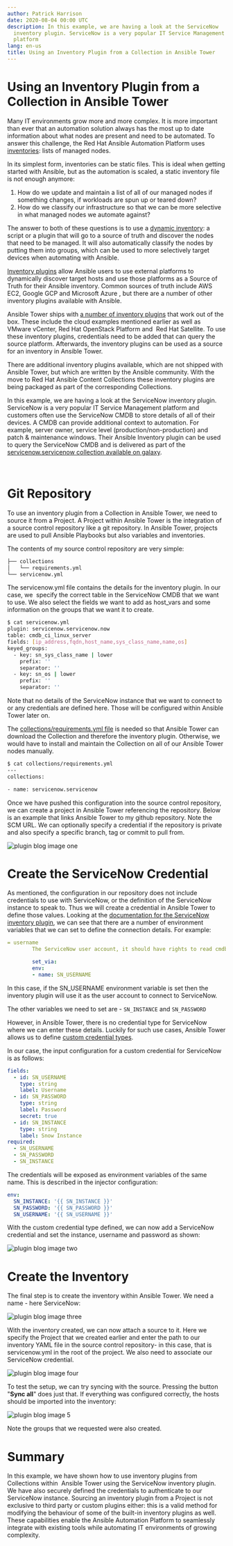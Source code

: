 ```yaml
---
author: Patrick Harrison
date: 2020-08-04 00:00 UTC
description: In this example, we are having a look at the ServiceNow
  inventory plugin. ServiceNow is a very popular IT Service Management
  platform
lang: en-us
title: Using an Inventory Plugin from a Collection in Ansible Tower
---
```


# Using an Inventory Plugin from a Collection in Ansible Tower

Many IT environments grow more and more complex. It is more important
than ever that an automation solution always has the most up to date
information about what nodes are present and need to be automated. To
answer this challenge, the Red Hat Ansible Automation Platform uses
[inventories](https://docs.ansible.com/ansible/latest/user_guide/intro_inventory.html#intro-inventory):
lists of managed nodes.

In its simplest form, inventories can be static files. This is ideal
when getting started with Ansible, but as the automation is scaled, a
static inventory file is not enough anymore:

1.  How do we update and maintain a list of all of our managed nodes if
    something changes, if workloads are spun up or teared down?
2.  How do we classify our infrastructure so that we can be more
    selective in what managed nodes we automate against?

The answer to both of these questions is to use a [dynamic inventory](https://docs.ansible.com/ansible/latest/user_guide/intro_dynamic_inventory.html):
a script or a plugin that will go to a source of truth and discover the
nodes that need to be managed. It will also automatically classify the
nodes by putting them into groups, which can be used to more selectively
target devices when automating with Ansible.

[Inventory plugins](https://docs.ansible.com/ansible/latest/plugins/inventory.html#plugin-list)
allow Ansible users to use external platforms to dynamically discover
target hosts and use those platforms as a Source of Truth for their
Ansible inventory. Common sources of truth include AWS EC2, Google GCP
and Microsoft Azure , but there are a number of other inventory plugins
available with Ansible.

Ansible Tower ships with [a number of inventory plugins](https://docs.ansible.com/ansible-tower/latest/html/userguide/inventories.html#inventory-plugins)
that work out of the box. These include the cloud examples mentioned
earlier as well as VMware vCenter, Red Hat OpenStack Platform and  Red
Hat Satellite. To use these inventory plugins, credentials need to be
added that can query the source platform. Afterwards, the inventory
plugins can be used as a source for an inventory in Ansible Tower. 

There are additional inventory plugins available, which are not shipped
with Ansible Tower, but which are written by the Ansible community. With
the move to Red Hat Ansible Content Collections
these inventory plugins are being packaged as part of the corresponding
Collections.

In this example, we are having a look at the ServiceNow inventory
plugin. ServiceNow is a very popular IT Service Management platform and
customers often use the ServiceNow CMDB to store details of all of their
devices. A CMDB can provide additional context to automation. For
example, server owner, service level (production/non-production) and
patch & maintenance windows. Their Ansible Inventory plugin can be used
to query the ServiceNow CMDB and is delivered as part of the
[servicenow.servicenow collection available on galaxy](https://galaxy.ansible.com/servicenow/servicenow). 

 

# Git Repository 

To use an inventory plugin from a Collection in Ansible Tower, we need
to source it from a Project. A Project within Ansible Tower is the
integration of a source control repository like a git repository. In
Ansible Tower, projects are used to pull Ansible Playbooks but also
variables and inventories. 

The contents of my source control repository are very simple:

```bash
├── collections
│   └── requirements.yml
└── servicenow.yml
```

The servicenow.yml file contains the details for the inventory plugin.
In our case, we  specify the correct table in the ServiceNow CMDB that
we want to use. We also select the fields we want to add as host_vars
and some information on the groups that we want it to create.

```bash
$ cat servicenow.yml
plugin: servicenow.servicenow.now
table: cmdb_ci_linux_server
fields: [ip_address,fqdn,host_name,sys_class_name,name,os]
keyed_groups:
  - key: sn_sys_class_name | lower
    prefix: ''
    separator: ''
  - key: sn_os | lower
    prefix: ''
    separator: ''
```

Note that no details of the ServiceNow instance that we want to connect
to or any credentials are defined here. Those will be configured within
Ansible Tower later on.

The [collections/requirements.yml file](https://docs.ansible.com/ansible/latest/galaxy/user_guide.html#install-multiple-collections-with-a-requirements-file)
is needed so that Ansible Tower can download the Collection and
therefore the inventory plugin. Otherwise, we would have to install and
maintain the Collection on all of our Ansible Tower nodes manually.

```bash
$ cat collections/requirements.yml
---
collections:

- name: servicenow.servicenow
```

Once we have pushed this configuration into the source control
repository, we can create a project in Ansible Tower referencing the
repository. Below is an example that links Ansible Tower to my github
repository. Note the SCM URL. We can optionally specify a credential if
the repository is private and also specify a specific branch, tag or
commit to pull from.

![plugin blog image one](/images/posts/archive/plugin-blog-one.png)


# Create the ServiceNow Credential

As mentioned, the configuration in our repository does not include
credentials to use with ServiceNow, or the definition of the ServiceNow
instance to speak to. Thus we will create a credential in Ansible Tower
to define those values. Looking at the
[documentation for the ServiceNow inventory plugin](https://github.com/ServiceNowITOM/servicenow-ansible/blob/devel/docs/inventory.md),
we can see that there are a number of environment variables that we can
set to define the connection details. For example:

```yaml
= username
        The ServiceNow user account, it should have rights to read cmdb_ci_server (default), or table specified by SN_TABLE

        set_via:
        env:
        - name: SN_USERNAME
```

In this case, if the SN_USERNAME environment variable is set then the
inventory plugin will use it as the user account to connect to
ServiceNow.

The other variables we need to set are - `SN_INSTANCE` and `SN_PASSWORD`

However, in Ansible Tower, there is no credential type for ServiceNow
where we can enter these details. Luckily for such use cases, Ansible
Tower allows us to define [custom credential
types](https://docs.ansible.com/ansible-tower/latest/html/userguide/credential_types.html).

In our case, the input configuration for a custom credential for
ServiceNow is as follows:

```yaml
fields:
  - id: SN_USERNAME
    type: string
    label: Username
  - id: SN_PASSWORD
    type: string
    label: Password
    secret: true
  - id: SN_INSTANCE
    type: string
    label: Snow Instance
required:
  - SN_USERNAME
  - SN_PASSWORD
  - SN_INSTANCE
```

The credentials will be exposed as environment variables of the same
name. This is described in the injector configuration:

```yaml
env:
  SN_INSTANCE: '{{ SN_INSTANCE }}'
  SN_PASSWORD: '{{ SN_PASSWORD }}'
  SN_USERNAME: '{{ SN_USERNAME }}'
```

With the custom credential type defined, we can now add a ServiceNow
credential and set the instance, username and password as shown:

![plugin blog image two](/images/posts/archive/plugin-blog-two.png)


# Create the Inventory

The final step is to create the inventory within Ansible Tower. We need
a name - here ServiceNow: 

![plugin blog image three](/images/posts/archive/plugin-blog-three.png)

With the inventory created, we can now attach a source to it. Here we
specify the Project that we created earlier and enter the path to our
inventory YAML file in the source control repository- in this case, that
is servicenow.yml in the root of the project. We also need to associate
our ServiceNow credential.

![plugin blog image four](/images/posts/archive/plugin-blog-four.png)

To test the setup, we can try syncing with the source. Pressing the
button "**Sync all**" does just that. If everything was configured
correctly, the hosts should be imported into the inventory:

![plugin blog image 5](/images/posts/archive/plugin-blog-five.png)

Note the groups that we requested were also created.

# Summary

In this example, we have shown how to use inventory plugins from
Collections within  Ansible Tower using the ServiceNow inventory plugin.
We have also securely defined the credentials to authenticate to our
ServiceNow instance. Sourcing an inventory plugin from a Project is not
exclusive to third party or custom plugins either: this is a valid
method for modifying the behaviour of some of the built-in inventory
plugins as well. These capabilities enable the Ansible Automation
Platform to seamlessly integrate with existing tools while automating IT
environments of growing complexity. 
